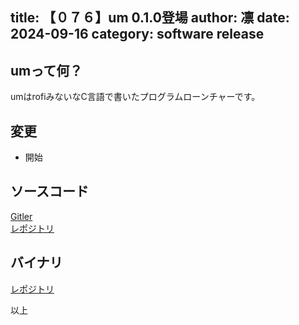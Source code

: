 title: 【０７６】um 0.1.0登場
author: 凛
date: 2024-09-16
category: software release
----
## umって何？
umはrofiみないなC言語で書いたプログラムローンチャーです。

## 変更
* 開始

## ソースコード
[Gitler](https://gitler.moe/suwako/um)\
[レポジトリ](https://076.moe/repo/src/um)

## バイナリ
[レポジトリ](https://076.moe/repo/bin/um)

以上
